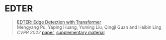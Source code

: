 # EDTER
> [EDTER: Edge Detection with Transformer]()                 
> Mengyang Pu, Yaping Huang, Yuming Liu, Qingji Guan and Haibin Ling                 
> *CVPR 2022*
[paper](), [supplementary material](https://github.com/MengyangPu/EDTER/blob/main/supp/EDTER-supp.pdf)
